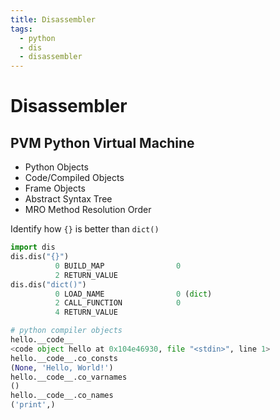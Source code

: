 ```yaml
---
title: Disassembler
tags:
  - python
  - dis
  - disassembler
---
```


# Disassembler

<TagLinks />

## PVM Python Virtual Machine

- Python Objects
- Code/Compiled Objects
- Frame Objects
- Abstract Syntax Tree
- MRO Method Resolution Order

Identify how `{}` is better than `dict()`

```py
import dis
dis.dis("{}")
          0 BUILD_MAP                0
          2 RETURN_VALUE
dis.dis("dict()")
          0 LOAD_NAME                0 (dict)
          2 CALL_FUNCTION            0
          4 RETURN_VALUE

# python compiler objects
hello.__code__
<code object hello at 0x104e46930, file "<stdin>", line 1>
hello.__code__.co_consts
(None, 'Hello, World!')
hello.__code__.co_varnames
()
hello.__code__.co_names
('print',)
```

<Footer />
